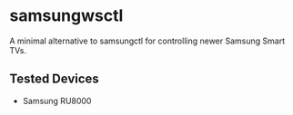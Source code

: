 # samsungwsctl

A minimal alternative to samsungctl for controlling newer Samsung Smart TVs.

## Tested Devices

- Samsung RU8000
